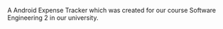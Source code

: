 A Android Expense Tracker which was created for our course Software Engineering 2 in our university.
